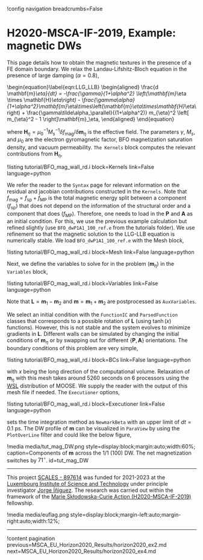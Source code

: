 !config navigation breadcrumbs=False

# H2020-MSCA-IF-2019, Example: magnetic DWs

This page details how to obtain the magnetic textures in the presence of a FE domain boundary. We relax the Landau-Lifshitz-Bloch equation in the presence of large damping ($\alpha = 0.8$),

\begin{equation}\label{eqn:LLG_LLB}
  \begin{aligned}
    \frac{d \mathbf{m}_\eta}{dt} = -\frac{\gamma}{1+\alpha^2} \left(\mathbf{m}_\eta \times \mathbf{H}_\eta\right) - \frac{\gamma\alpha}{1+\alpha^2}\mathbf{m}_\eta\times\left(\mathbf{m}_\eta\times\mathbf{H}_\eta\right) + \frac{\gamma\tilde\alpha_\parallel}{(1+\alpha^2)} m_{\eta}^2 \left[ m_{\eta}^2 - 1 \right]\mathbf{m}_\eta,
  \end{aligned}
\end{equation}

where $\mathbf{H}_\eta = \mu_0^{-1} M_s^{-1} \delta f_\mathrm{mag} / \delta \mathbf{m}_\eta$ is the effective field. The parameters $\gamma$, $M_s$, and $\mu_0$ are the electron gyromagnetic factor, BFO magnetization saturation density, and vacuum permeability. `The Kernels` block computes the relevant contributions from $\mathbf{H}_\eta$,

!listing tutorial/BFO_mag_wall_rd.i
         block=Kernels
         link=False
         language=python

We refer the reader to the `Syntax` page for relevant information on the residual and jacobian contributions constructed in the `Kernels`. Note that $f_\mathrm{mag} = f_\mathrm{sp} + f_\mathrm{MP}$ is the total magnetic energy split between a component ($f_\mathrm{sp}$) that does not depend on the information of the structural order and a component that does ($f_\mathrm{MP}$). Therefore, one needs to load in the $\mathbf{P}$ and $\mathbf{A}$ as an initial condition. For this, we use the previous example calculation but refined slightly (use `BFO_dwP1A1_100_ref.e` from the tutorials folder). We use refinement so that the magnetic solution to the LLG-LLB equation is numerically stable. We load `BFO_dwP1A1_100_ref.e` with the Mesh block,

!listing tutorial/BFO_mag_wall_rd.i
         block=Mesh
         link=False
         language=python

Next, we define the variables to solve for in the problem ($\mathbf{m}_\eta$) in the `Variables` block,

!listing tutorial/BFO_mag_wall_rd.i
         block=Variables
         link=False
         language=python

Note that $\mathbf{L} = \mathbf{m}_1 - \mathbf{m}_2$ and $\mathbf{m} = \mathbf{m}_1 + \mathbf{m}_2$ are postprocessed as `AuxVariables`.

We select an initial condition with the `FunctionIC` and `ParsedFunction` classes that corresponds to a possible rotation of $\mathbf{L}$ (using $\tanh{(x)}$ functions). However, this is not stable and the system evolves to minimize gradients in $\mathbf{L}$. Different walls can be simulated by changing the initial conditions of $\mathbf{m}_\eta$ or by swapping out for different $\{\mathbf{P}, \mathbf{A}\}$ orientations. The boundary conditions of this problem are very simple,

!listing tutorial/BFO_mag_wall_rd.i
         block=BCs
         link=False
         language=python

with $x$ being the long direction of the computational volume. Relaxation of $\mathbf{m}_\eta$ with this mesh takes around 5260 seconds on 6 processors using the [WSL](https://learn.microsoft.com/en-us/windows/wsl/install) distribution of MOOSE. We supply the reader with the output of this mesh file if needed. The `Executioner` options,

!listing tutorial/BFO_mag_wall_rd.i
         block=Executioner
         link=False
         language=python

sets the time integration method as `NewmarkBeta` with an upper limit of $dt = 0.1$ ps. The DW profile of $\mathbf{m}$ can be visualized in `ParaView` by using the `PlotOverLine` filter and could like the below figure,

!media media/tut_mag_DW.png style=display:block;margin:auto;width:60%; caption=Components of $\mathbf{m}$ across the 1/1 (100) DW. The net magnetization switches by $71^\circ$. id=tut_mag_DW


-------------------------------------------------------------------------------------------------------------------------------------------------------------------------------------------------------

This project [SCALES - 897614](https://cordis.europa.eu/project/id/897614) was funded for 2021-2023 at the [Luxembourg Institute of Science and Technology](https://www.list.lu/) under principle investigator [Jorge Íñiguez](https://sites.google.com/site/jorgeiniguezresearch/). The research was carried out within the framework of the [Marie Skłodowska-Curie Action (H2020-MSCA-IF-2019)](https://ec.europa.eu/info/funding-tenders/opportunities/portal/screen/opportunities/topic-details/msca-if-2020) fellowship.

!media media/euflag.png style=display:block;margin-left:auto;margin-right:auto;width:12%;

-------------------------------------------------------------------------------------------------------------------------------------------------------------------------------------------------------

!content pagination previous=MSCA_EU_Horizon2020_Results/horizon2020_ex2.md next=MSCA_EU_Horizon2020_Results/horizon2020_ex4.md

